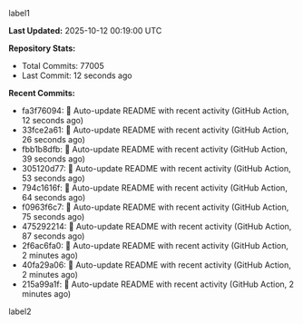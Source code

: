 
label1 
<!-- ACTIVITY_START -->
**Last Updated:** 2025-10-12 00:19:00 UTC

**Repository Stats:**
- Total Commits: 77005
- Last Commit: 12 seconds ago

**Recent Commits:**
- fa3f76094: 🤖 Auto-update README with recent activity (GitHub Action, 12 seconds ago)
- 33fce2a61: 🤖 Auto-update README with recent activity (GitHub Action, 26 seconds ago)
- fbb1b8dfb: 🤖 Auto-update README with recent activity (GitHub Action, 39 seconds ago)
- 305120d77: 🤖 Auto-update README with recent activity (GitHub Action, 53 seconds ago)
- 794c1616f: 🤖 Auto-update README with recent activity (GitHub Action, 64 seconds ago)
- f0963f6c7: 🤖 Auto-update README with recent activity (GitHub Action, 75 seconds ago)
- 475292214: 🤖 Auto-update README with recent activity (GitHub Action, 87 seconds ago)
- 2f6ac6fa0: 🤖 Auto-update README with recent activity (GitHub Action, 2 minutes ago)
- 40fa29a06: 🤖 Auto-update README with recent activity (GitHub Action, 2 minutes ago)
- 215a99a1f: 🤖 Auto-update README with recent activity (GitHub Action, 2 minutes ago)
<!-- ACTIVITY_END -->

label2
